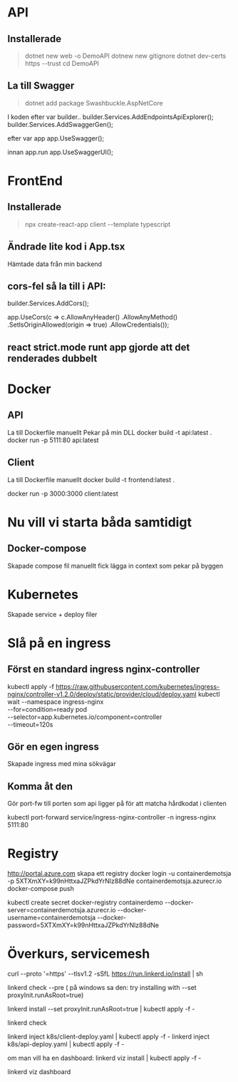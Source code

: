 # API

## Installerade 
> dotnet new web -o DemoAPI
> dotnew new gitignore
> dotnet dev-certs https --trust
> cd DemoAPI

## La till Swagger
> dotnet add package Swashbuckle.AspNetCore

I koden efter var builder..
builder.Services.AddEndpointsApiExplorer();
builder.Services.AddSwaggerGen();

efter var app
app.UseSwagger();

innan app.run
app.UseSwaggerUI();

# FrontEnd

## Installerade

 > npx create-react-app client --template typescript

## Ändrade lite kod i App.tsx

Hämtade data från min backend

## cors-fel så la till i API:
builder.Services.AddCors();

app.UseCors(c => c.AllowAnyHeader()
        .AllowAnyMethod()
        .SetIsOriginAllowed(origin => true)
        .AllowCredentials());

## react strict.mode runt app gjorde att det renderades dubbelt

# Docker

## API

La till Dockerfile manuellt
Pekar på min DLL
docker build -t api:latest .
docker run -p 5111:80 api:latest

## Client

La till Dockerfile manuellt
docker build -t frontend:latest .

docker run -p 3000:3000 client:latest

# Nu vill vi starta båda samtidigt

## Docker-compose

Skapade compose fil manuellt
fick lägga in context som pekar på byggen

# Kubernetes

Skapade service + deploy filer

# Slå på en ingress

## Först en standard ingress nginx-controller 
kubectl apply -f https://raw.githubusercontent.com/kubernetes/ingress-nginx/controller-v1.2.0/deploy/static/provider/cloud/deploy.yaml
kubectl wait --namespace ingress-nginx \
  --for=condition=ready pod \
  --selector=app.kubernetes.io/component=controller \
  --timeout=120s

## Gör en egen ingress

Skapade ingress med mina sökvägar

## Komma åt den

Gör port-fw till porten som api ligger på för att matcha hårdkodat i clienten

 kubectl port-forward service/ingress-nginx-controller -n ingress-nginx 5111:80

# Registry
http://portal.azure.com skapa ett registry
docker login -u containerdemotsja -p 5XTXmXY=k99nHttxaJZPkdYrNlz88dNe containerdemotsja.azurecr.io
docker-compose push 

kubectl create secret docker-registry containerdemo --docker-server=containerdemotsja.azurecr.io --docker-username=containerdemotsja --docker-password=5XTXmXY=k99nHttxaJZPkdYrNlz88dNe 


# Överkurs, servicemesh

curl --proto '=https' --tlsv1.2 -sSfL https://run.linkerd.io/install | sh

linkerd check --pre
 ( på windows sa den: try installing with --set proxyInit.runAsRoot=true)

linkerd install --set proxyInit.runAsRoot=true | kubectl apply -f -

linkerd check

linkerd inject k8s/client-deploy.yaml | kubectl apply -f -
linkerd inject k8s/api-deploy.yaml | kubectl apply -f -

om man vill ha en dashboard: linkerd viz install | kubectl apply -f -

linkerd viz dashboard